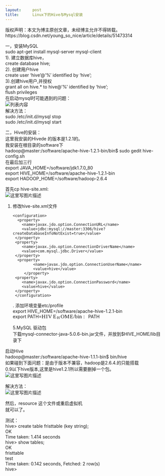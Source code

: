 ```yaml
---
layout:     post
title:      Linux下的Hive与Mysql安装
---
```

<div id="article_content" class="article_content clearfix csdn-tracking-statistics" data-pid="blog" data-mod="popu_307" data-dsm="post">
								<div class="article-copyright">
					版权声明：本文为博主原创文章，未经博主允许不得转载。					https://blog.csdn.net/young_so_nice/article/details/51473314				</div>
								            <div id="content_views" class="markdown_views prism-atom-one-dark">
							<!-- flowchart 箭头图标 勿删 -->
							<svg xmlns="http://www.w3.org/2000/svg" style="display: none;"><path stroke-linecap="round" d="M5,0 0,2.5 5,5z" id="raphael-marker-block" style="-webkit-tap-highlight-color: rgba(0, 0, 0, 0);"></path></svg>
							<p>一，安装MySQL <br>
 sudo apt-get install mysql-server mysql-client <br>
 1). 建立数据库hive， <br>
create database hive;  <br>
 2). 创建用户hive <br>
create user ‘hive’@’%’ identified by ‘hive’;  <br>
3).创建hive用户,并授权 <br>
grant all on hive.* to hive@’%’  identified by ‘hive’; <br>
flush privileges <br>
在启动mysql时可能遇到的问题： <br>
  <img title="" alt="列表内容" src="https://img-blog.csdn.net/20160521225454389"> <br>
解决方法： <br>
sudo /etc/init.d/mysql stop  <br>
sudo /etc/init.d/mysql start</p>

<p>二，Hive的安装： <br>
    这里我安装的Hivede 的版本是1.2.1的。 <br>
     我安装在根目录的software下 <br>
hadoop@master:/software/apache-hive-1.2.1-bin/bin$ sudo gedit hive-config.sh  <br>
在最后加三行 <br>
export JAVA_HOME=/software/jdk1.7.0_80 <br>
 export HIVE_HOME=/software/apache-hive-1.2.1-bin <br>
 export HADOOP_HOME=/software/hadoop-2.6.4</p>

<p>首先cp hive-site.xml: <br>
<img title="" alt="这里写图片描述" src="https://img-blog.csdn.net/20160522003443225"></p>

<ol>
<li><p>修改hive-site.xml文件</p>

<pre><code>&lt;configuration&gt;
  &lt;property&gt; 
    &lt;name&gt;javax.jdo.option.ConnectionURL&lt;/name&gt; 
    &lt;value&gt;jdbc:mysql://master:3306/hive?createDatabaseInfoNotExist=true&lt;/value&gt; 
 &lt;/property&gt; 
 &lt;property&gt; 
    &lt;name&gt;javax.jdo.option.ConnectionDriverName&lt;/name&gt; 
    &lt;value&gt;com.mysql.jdbc.Driver&lt;/value&gt; 
 &lt;/property&gt;
  &lt;property&gt;
         &lt;name&gt;javax.jdo.option.ConnectionUserName&lt;/name&gt;
         &lt;value&gt;hive&lt;/value&gt;
     &lt;/property&gt;
 &lt;property&gt; 
    &lt;name&gt;javax.jdo.option.ConnectionPassword&lt;/name&gt; 
    &lt;value&gt;hive&lt;/value&gt; 
 &lt;/property&gt; 
 &lt;/configuration&gt;
</code></pre>

<p>. 添加环境变量etc/profile <br>
export HIVE_HOME=/software/apache-hive-1.2.1-bin <br>
 export PATH=<span class="MathJax_Preview"></span><span class="MathJax" id="MathJax-Element-47-Frame" role="textbox" aria-readonly="true" style="display: inline-block;"><nobr><span class="math" id="MathJax-Span-829" style="width: 10.55em; display: inline-block;"><span style="width: 1px; height: 0px; overflow: hidden; margin-right: -1px; display: inline-block;"></span><span style="width: 8.49em; height: 0px; font-size: 124%; display: inline-block; position: relative;"><span style="left: 0em; top: -3.97em; position: absolute; clip: rect(3.06em, 1000em, 4.39em, -0.45em);"><span class="mrow" id="MathJax-Span-830"><span class="mi" id="MathJax-Span-831" style="font-family: MathJax_Math-italic-Web;">H<span style="width: 0.05em; height: 1px; overflow: hidden; display: inline-block;"></span></span><span class="mi" id="MathJax-Span-832" style="font-family: MathJax_Math-italic-Web;">I<span style="width: 0.06em; height: 1px; overflow: hidden; display: inline-block;"></span></span><span class="mi" id="MathJax-Span-833" style="font-family: MathJax_Math-italic-Web;">V<span style="width: 0.18em; height: 1px; overflow: hidden; display: inline-block;"></span></span><span class="msubsup" id="MathJax-Span-834"><span style="width: 1px; height: 0px; overflow: hidden; margin-right: -1px; display: inline-block;"></span><span style="width: 1.39em; height: 0px; display: inline-block; position: relative;"><span style="left: 0em; top: -2.84em; position: absolute; clip: rect(2em, 1000em, 3.01em, -0.45em);"><span class="mi" id="MathJax-Span-835" style="font-family: MathJax_Math-italic-Web;">E<span style="width: 0.02em; height: 1px; overflow: hidden; display: inline-block;"></span></span> <span style="width: 0px; height: 2.84em; display: inline-block;"></span></span><span style="left: 0.72em; top: -2.48em; position: absolute;"><span class="mi" id="MathJax-Span-836" style="font-family: MathJax_Math-italic-Web; font-size: 70.7%;">H<span style="width: 0.04em; height: 1px; overflow: hidden; display: inline-block;"></span></span> <span style="width: 0px; height: 2.63em; display: inline-block;"></span></span></span></span><span class="mi" id="MathJax-Span-837" style="font-family: MathJax_Math-italic-Web;">O</span><span class="mi" id="MathJax-Span-838" style="font-family: MathJax_Math-italic-Web;">M<span style="width: 0.08em; height: 1px; overflow: hidden; display: inline-block;"></span></span><span class="mi" id="MathJax-Span-839" style="font-family: MathJax_Math-italic-Web;">E<span style="width: 0.02em; height: 1px; overflow: hidden; display: inline-block;"></span></span><span class="texatom" id="MathJax-Span-840"><span class="mrow" id="MathJax-Span-841"><span class="mo" id="MathJax-Span-842" style="font-family: MathJax_Main-Web;">/</span></span></span><span class="mi" id="MathJax-Span-843" style="font-family: MathJax_Math-italic-Web;">b</span><span class="mi" id="MathJax-Span-844" style="font-family: MathJax_Math-italic-Web;">i</span><span class="mi" id="MathJax-Span-845" style="font-family: MathJax_Math-italic-Web;">n</span><span class="mo" id="MathJax-Span-846" style="padding-left: 0.27em; font-family: MathJax_Main-Web;">:</span></span> <span style="width: 0px; height: 3.97em; display: inline-block;"></span></span></span><span style="width: 0px; height: 1.37em; overflow: hidden; vertical-align: -0.37em; border-left-color: currentColor; border-left-width: 0em; border-left-style: solid; display: inline-block;"></span></span></nobr></span><script id="MathJax-Element-47" type="math/tex">HIVE_HOME/bin:</script>PATH</p>

<p>5.MySQL 驱动包 <br>
下载mysql-connector-java-5.0.6-bin.jar文件，并放到$HIVE_HOME/lib目录下</p></li>
</ol>

<p>启动Hive <br>
 hadoop@master:/software/apache-hive-1.1.1-bin$ bin/hive  <br>
如果碰到下面问题：是由于版本不兼容，hadoop是2.6.4.的只能搭载 <br>
0.9以下hive版本,这里是hive1.2.1所以需要删掉一个包。 <br>
<img title="" alt="这里写图片描述" src="https://img-blog.csdn.net/20160522002707863"></p>

<p>解决方法： <br>
<img title="" alt="这里写图片描述" src="https://img-blog.csdn.net/20160522002749638"></p>

<p>然后，resource 这个文件或重启虚拟机 <br>
就可以了。</p>

<p>测试： <br>
hive&gt; create table fristtable (key string); <br>
 OK <br>
 Time taken: 1.414 seconds <br>
 hive&gt; show tables; <br>
 OK <br>
 fristtable <br>
 test <br>
 Time taken: 0.142 seconds, Fetched: 2 row(s) <br>
 hive&gt; </p>            </div>
						<link href="https://csdnimg.cn/release/phoenix/mdeditor/markdown_views-9e5741c4b9.css" rel="stylesheet">
                </div>